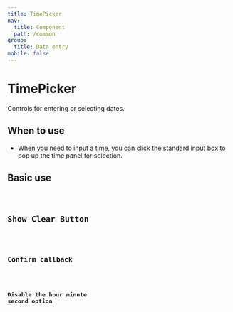```yaml
---
title: TimePicker
nav:
  title: Component
  path: /common
group:
  title: Data entry
mobile: false
---
```


# TimePicker

Controls for entering or selecting dates.

## When to use

- When you need to input a time, you can click the standard input box to pop up the time panel for selection.

## Basic use

<code src="./demos/index1.tsx" />

## Show Clear Button

<code src="./demos/index2.tsx" />

## Confirm callback

<code src="./demos/index3.tsx" />

## Disable the hour minute second option

<code src="./demos/index4.tsx" />

<API />
